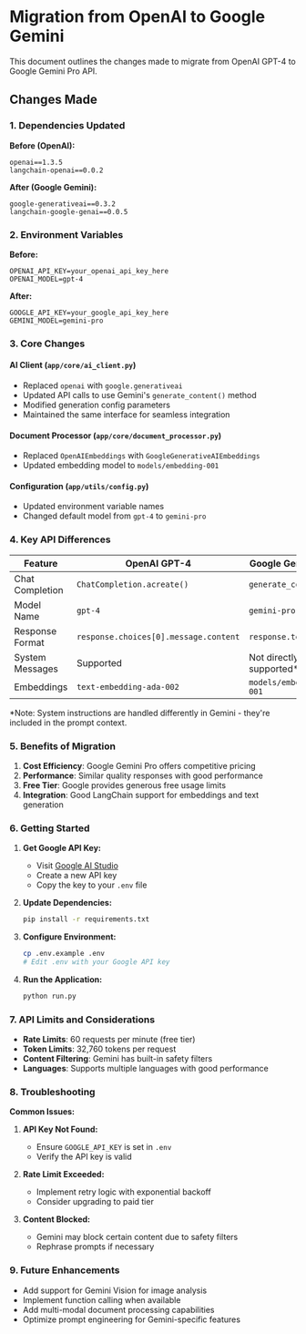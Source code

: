 # Migration from OpenAI to Google Gemini

This document outlines the changes made to migrate from OpenAI GPT-4 to Google Gemini Pro API.

## Changes Made

### 1. Dependencies Updated

**Before (OpenAI):**
```
openai==1.3.5
langchain-openai==0.0.2
```

**After (Google Gemini):**
```
google-generativeai==0.3.2
langchain-google-genai==0.0.5
```

### 2. Environment Variables

**Before:**
```env
OPENAI_API_KEY=your_openai_api_key_here
OPENAI_MODEL=gpt-4
```

**After:**
```env
GOOGLE_API_KEY=your_google_api_key_here
GEMINI_MODEL=gemini-pro
```

### 3. Core Changes

#### AI Client (`app/core/ai_client.py`)
- Replaced `openai` with `google.generativeai`
- Updated API calls to use Gemini's `generate_content()` method
- Modified generation config parameters
- Maintained the same interface for seamless integration

#### Document Processor (`app/core/document_processor.py`)
- Replaced `OpenAIEmbeddings` with `GoogleGenerativeAIEmbeddings`
- Updated embedding model to `models/embedding-001`

#### Configuration (`app/utils/config.py`)
- Updated environment variable names
- Changed default model from `gpt-4` to `gemini-pro`

### 4. Key API Differences

| Feature | OpenAI GPT-4 | Google Gemini Pro |
|---------|--------------|-------------------|
| Chat Completion | `ChatCompletion.acreate()` | `generate_content()` |
| Model Name | `gpt-4` | `gemini-pro` |
| Response Format | `response.choices[0].message.content` | `response.text` |
| System Messages | Supported | Not directly supported* |
| Embeddings | `text-embedding-ada-002` | `models/embedding-001` |

*Note: System instructions are handled differently in Gemini - they're included in the prompt context.

### 5. Benefits of Migration

1. **Cost Efficiency**: Google Gemini Pro offers competitive pricing
2. **Performance**: Similar quality responses with good performance
3. **Free Tier**: Google provides generous free usage limits
4. **Integration**: Good LangChain support for embeddings and text generation

### 6. Getting Started

1. **Get Google API Key:**
   - Visit [Google AI Studio](https://makersuite.google.com/app/apikey)
   - Create a new API key
   - Copy the key to your `.env` file

2. **Update Dependencies:**
   ```bash
   pip install -r requirements.txt
   ```

3. **Configure Environment:**
   ```bash
   cp .env.example .env
   # Edit .env with your Google API key
   ```

4. **Run the Application:**
   ```bash
   python run.py
   ```

### 7. API Limits and Considerations

- **Rate Limits**: 60 requests per minute (free tier)
- **Token Limits**: 32,760 tokens per request
- **Content Filtering**: Gemini has built-in safety filters
- **Languages**: Supports multiple languages with good performance

### 8. Troubleshooting

**Common Issues:**

1. **API Key Not Found:**
   - Ensure `GOOGLE_API_KEY` is set in `.env`
   - Verify the API key is valid

2. **Rate Limit Exceeded:**
   - Implement retry logic with exponential backoff
   - Consider upgrading to paid tier

3. **Content Blocked:**
   - Gemini may block certain content due to safety filters
   - Rephrase prompts if necessary

### 9. Future Enhancements

- Add support for Gemini Vision for image analysis
- Implement function calling when available
- Add multi-modal document processing capabilities
- Optimize prompt engineering for Gemini-specific features
